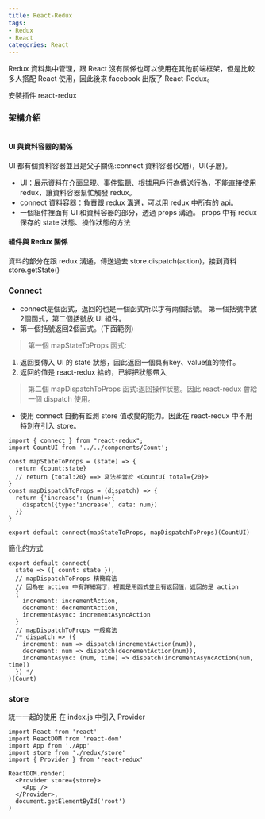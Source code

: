 ```yaml
---
title: React-Redux
tags: 
- Redux
- React
categories: React
---
```

Redux 資料集中管理，跟 React 沒有關係也可以使用在其他前端框架，但是比較多人搭配 React 使用，因此後來 facebook 出版了 React-Redux。

安裝插件 react-redux

### 架構介紹
<img src="./react_redux.JPG" alt="">

#### UI 與資料容器的關係
UI 都有個資料容器並且是父子關係:connect 資料容器(父層)，UI(子層)。
- UI：展示資料在介面呈現、事件監聽、根據用戶行為傳送行為，不能直接使用 redux，讓資料容器幫忙觸發 redux。
- connect 資料容器：負責跟 redux 溝通，可以用 redux 中所有的 api。
- 一個組件裡面有 UI 和資料容器的部分，透過 props 溝通。
props 中有 redux 保存的 state 狀態、操作狀態的方法

#### 組件與 Redux 關係
資料的部分在跟 redux 溝通，傳送過去 store.dispatch(action)，接到資料 store.getState()


### Connect
- connect是個函式，返回的也是一個函式所以才有兩個括號。
第一個括號中放2個函式，第二個括號放 UI 組件。
- 第一個括號返回2個函式。(下面範例)
> 第一個 mapStateToProps 函式:
  1. 返回要傳入 UI 的 state 狀態，因此返回一個具有key、value值的物件。
  2. 返回的值是 react-redux 給的，已經把狀態帶入


> 第二個 mapDispatchToProps 函式:返回操作狀態。因此 react-redux 會給一個 dispatch 使用。
- 使用 connect 自動有監測 store 值改變的能力。因此在 react-redux 中不用特別在引入 store。


```
import { connect } from "react-redux";
import CountUI from '../../components/Count';

const mapStateToProps = (state) => {
  return {count:state}
  // return {total:20} ==> 寫法相當於 <CountUI total={20}>
}
const mapDispatchToProps = (dispatch) => {
  return {'increase': (num)=>{
    dispatch({type:'increase', data: num})
  }}
}

export default connect(mapStateToProps, mapDispatchToProps)(CountUI)
```

簡化的方式
```
export default connect(
  state => ({ count: state }),
  // mapDispatchToProps 精簡寫法
  // 因為在 action 中有詳細寫了，裡面是用函式並且有返回值，返回的是 action
  {
    increment: incrementAction,
    decrement: decrementAction,
    incrementAsync: incrementAsyncAction
  }
  // mapDispatchToProps 一般寫法
  /* dispatch => ({
    increment: num => dispatch(incrementAction(num)),
    decrement: num => dispatch(decrementAction(num)),
    incrementAsync: (num, time) => dispatch(incrementAsyncAction(num, time))
  }) */
)(Count)
```

### store
統一一起的使用
在 index.js 中引入 Provider
```
import React from 'react'
import ReactDOM from 'react-dom'
import App from './App'
import store from './redux/store'
import { Provider } from 'react-redux'

ReactDOM.render(
  <Provider store={store}>
    <App />
  </Provider>,
  document.getElementById('root')
)

```







